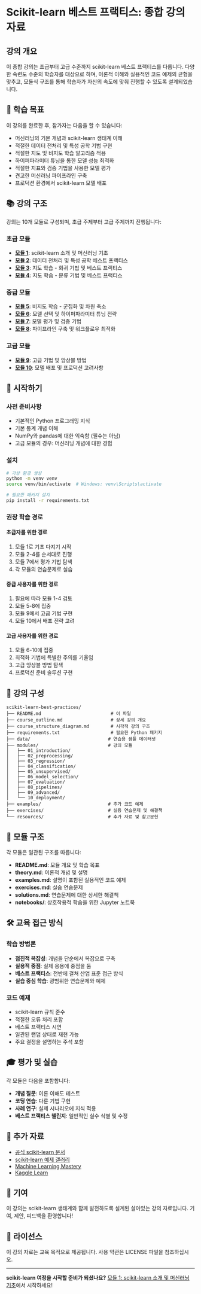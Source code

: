 # Scikit-learn 베스트 프랙티스: 종합 강의 자료

## 강의 개요

이 종합 강의는 초급부터 고급 수준까지 scikit-learn 베스트 프랙티스를 다룹니다. 다양한 숙련도 수준의 학습자를 대상으로 하며, 이론적 이해와 실용적인 코드 예제의 균형을 맞추고, 모듈식 구조를 통해 학습자가 자신의 속도에 맞춰 진행할 수 있도록 설계되었습니다.

## 🎯 학습 목표

이 강의를 완료한 후, 참가자는 다음을 할 수 있습니다:
- 머신러닝의 기본 개념과 scikit-learn 생태계 이해
- 적절한 데이터 전처리 및 특성 공학 기법 구현
- 적절한 지도 및 비지도 학습 알고리즘 적용
- 하이퍼파라미터 튜닝을 통한 모델 성능 최적화
- 적절한 지표와 검증 기법을 사용한 모델 평가
- 견고한 머신러닝 파이프라인 구축
- 프로덕션 환경에서 scikit-learn 모델 배포

## 📚 강의 구조

강의는 10개 모듈로 구성되며, 초급 주제부터 고급 주제까지 진행됩니다:

### 초급 모듈
- **[모듈 1](modules/01_introduction/README.md)**: scikit-learn 소개 및 머신러닝 기초
- **[모듈 2](modules/02_preprocessing/README.md)**: 데이터 전처리 및 특성 공학 베스트 프랙티스
- **[모듈 3](modules/03_regression/README.md)**: 지도 학습 - 회귀 기법 및 베스트 프랙티스
- **[모듈 4](modules/04_classification/README.md)**: 지도 학습 - 분류 기법 및 베스트 프랙티스

### 중급 모듈
- **[모듈 5](modules/05_unsupervised/README.md)**: 비지도 학습 - 군집화 및 차원 축소
- **[모듈 6](modules/06_model_selection/README.md)**: 모델 선택 및 하이퍼파라미터 튜닝 전략
- **[모듈 7](modules/07_evaluation/README.md)**: 모델 평가 및 검증 기법
- **[모듈 8](modules/08_pipelines/README.md)**: 파이프라인 구축 및 워크플로우 최적화

### 고급 모듈
- **[모듈 9](modules/09_advanced/README.md)**: 고급 기법 및 앙상블 방법
- **[모듈 10](modules/10_deployment/README.md)**: 모델 배포 및 프로덕션 고려사항

## 🚀 시작하기

### 사전 준비사항
- 기본적인 Python 프로그래밍 지식
- 기본 통계 개념 이해
- NumPy와 pandas에 대한 익숙함 (필수는 아님)
- 고급 모듈의 경우: 머신러닝 개념에 대한 경험

### 설치
```bash
# 가상 환경 생성
python -m venv venv
source venv/bin/activate  # Windows: venv\Scripts\activate

# 필요한 패키지 설치
pip install -r requirements.txt
```

### 권장 학습 경로

#### 초급자를 위한 경로
1. 모듈 1로 기초 다지기 시작
2. 모듈 2-4를 순서대로 진행
3. 모듈 7에서 평가 기법 탐색
4. 각 모듈의 연습문제로 실습

#### 중급 사용자를 위한 경로
1. 필요에 따라 모듈 1-4 검토
2. 모듈 5-8에 집중
3. 모듈 9에서 고급 기법 구현
4. 모듈 10에서 배포 전략 고려

#### 고급 사용자를 위한 경로
1. 모듈 6-10에 집중
2. 최적화 기법에 특별한 주의를 기울임
3. 고급 앙상블 방법 탐색
4. 프로덕션 준비 솔루션 구현

## 📁 강의 구성

```
scikit-learn-best-practices/
├── README.md                          # 이 파일
├── course_outline.md                  # 상세 강의 개요
├── course_structure_diagram.md        # 시각적 강의 구조
├── requirements.txt                   # 필요한 Python 패키지
├── data/                             # 연습용 샘플 데이터셋
├── modules/                          # 강의 모듈
│   ├── 01_introduction/
│   ├── 02_preprocessing/
│   ├── 03_regression/
│   ├── 04_classification/
│   ├── 05_unsupervised/
│   ├── 06_model_selection/
│   ├── 07_evaluation/
│   ├── 08_pipelines/
│   ├── 09_advanced/
│   └── 10_deployment/
├── examples/                         # 추가 코드 예제
├── exercises/                        # 실용 연습문제 및 해결책
└── resources/                        # 추가 자료 및 참고문헌
```

## 📖 모듈 구조

각 모듈은 일관된 구조를 따릅니다:
- **README.md**: 모듈 개요 및 학습 목표
- **theory.md**: 이론적 개념 및 설명
- **examples.md**: 설명이 포함된 실용적인 코드 예제
- **exercises.md**: 실습 연습문제
- **solutions.md**: 연습문제에 대한 상세한 해결책
- **notebooks/**: 상호작용적 학습을 위한 Jupyter 노트북

## 🛠️ 교육 접근 방식

### 학습 방법론
- **점진적 복잡성**: 개념을 단순에서 복잡으로 구축
- **실용적 중점**: 실제 응용에 중점을 둠
- **베스트 프랙티스**: 전반에 걸쳐 산업 표준 접근 방식
- **실습 중심 학습**: 광범위한 연습문제와 예제

### 코드 예제
- scikit-learn 규칙 준수
- 적절한 오류 처리 포함
- 베스트 프랙티스 시연
- 일관된 랜덤 상태로 재현 가능
- 주요 결정을 설명하는 주석 포함

## 🎓 평가 및 실습

각 모듈은 다음을 포함합니다:
- **개념 질문**: 이론 이해도 테스트
- **코딩 연습**: 다룬 기법 구현
- **사례 연구**: 실제 시나리오에 지식 적용
- **베스트 프랙티스 챌린지**: 일반적인 실수 식별 및 수정

## 🔗 추가 자료

- [공식 scikit-learn 문서](https://scikit-learn.org/stable/)
- [scikit-learn 예제 갤러리](https://scikit-learn.org/stable/auto_examples/index.html)
- [Machine Learning Mastery](https://machinelearningmastery.com/)
- [Kaggle Learn](https://www.kaggle.com/learn/)

## 🤝 기여

이 강의는 scikit-learn 생태계와 함께 발전하도록 설계된 살아있는 강의 자료입니다. 기여, 제안, 피드백을 환영합니다!

## 📄 라이선스

이 강의 자료는 교육 목적으로 제공됩니다. 사용 약관은 LICENSE 파일을 참조하십시오.

---

**scikit-learn 여정을 시작할 준비가 되셨나요?** [모듈 1: scikit-learn 소개 및 머신러닝 기초](modules/01_introduction/README.md)에서 시작하세요!